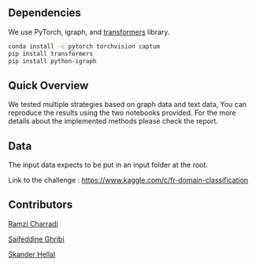 ## Dependencies

We use PyTorch, igraph, and [transformers](https://github.com/huggingface/transformers) library.
```bash
conda install -c pytorch torchvision captum
pip install transformers
pip install python-igraph
```

## Quick Overview
We tested multiple strategies based on graph data and text data, You can reproduce the results using the two notebooks
provided. For the more details about the implemented methods please check the report.

## Data
The input data expects to be put in an input folder at the root. 

Link to the challenge : https://www.kaggle.com/c/fr-domain-classification

## Contributors
[Ramzi Charradi](https://www.linkedin.com/in/ramzi-charradi/)

[Saifeddine Ghribi](https://www.linkedin.com/in/saifeddineghribi/)

[Skander Hellal](https://www.linkedin.com/in/skander-hellal-b9261b146/)

